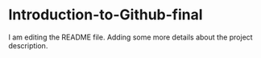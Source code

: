 # Introduction-to-Github-final
I am editing the README file. Adding some more details about the project description.
